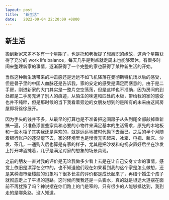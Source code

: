 ```yaml
---
layout: post
title:  "新生活"
date:   2022-09-04 22:20:09 +0800
---
```

## 新生活

搬到新家来差不多有一个星期了，也是托和老板提了想离职的缘故，这两个星期获得了充分的 work life balance，每天几乎是到点就走周末也能够双休，有很多时间来整理新家的事情，逐渐获得了一个完整的家也获得了某种新生活的开始。  

当然这种新生活带来的冲击感还是远远不如飞机降落在曼彻斯特机场以后的感受，但是骨子里的中国人血脉还是告诉我，家的安定的感受是满足而惬意的。由于是二手房，刚进新家的大门其实是一整片空空荡荡，但是这样也不准确，因为房间的到处都是二手房充满了别人的痕迹，从陌生的味道和四处的木板，带给我的家的感受也并不纯粹，但是那时候的当下我看着旁边的女朋友想到的是所有的未来由这间房屋即将徐徐展开。

因为手头的钱并不多，从最早的打算也是不准备把这间房子从头到尾全部敲掉重新搞一遍，只准备添置些家具和必要的小物件来满足基本的生活需求，原先的木地板和一些木柜子其实我还是喜欢的，就是远远地被时代抛下去而已。之后的半个月随着银行账户的逐渐瘪下去，家的环境里也是慢慢充实起来，冰箱、电视、新床、沙发、茶几，一通购入后也算是有家的样子，尤其是把沙发和电视安置好后坐在沙发上打开啤酒摊着，几乎是满足对家的想象的场景具现。

之前的朋友一直对我的评价是无论我做多少看上去是在让自己安身立命的事情，感觉上依旧是漂浮在空中的，也不知道他们现在如果看到我的这个家是怎么做想，还是某种海市蜃楼般的幻象吗？很多长辈的评价都是成长起来了，再结个婚生个孩子就彻底走上了平坦的道路。这时候问我我还是一头雾水，真的就是坦途大道摆在面前不再犹豫了吗？神说摆在你们路上的门是窄的，只有很少的人能够抵达到，我到走的是哪条路，没人知道。

